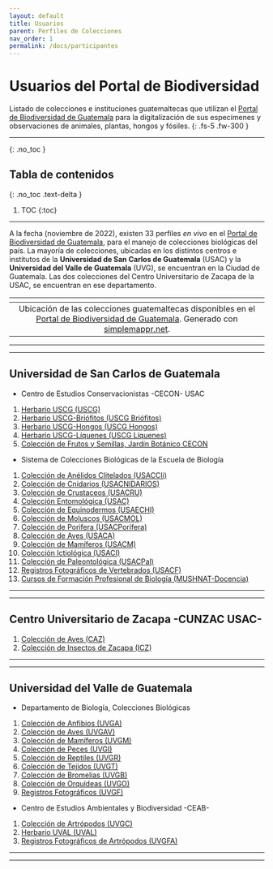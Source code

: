 ```yaml
---
layout: default
title: Usuarios
parent: Perfiles de Colecciones
nav_order: 1
permalink: /docs/participantes
---
```



# Usuarios del Portal de Biodiversidad 

Listado de colecciones e instituciones guatemaltecas que utilizan el [Portal de Biodiversidad de Guatemala](https://biodiversidad.gt) para la digitalización de sus especímenes y observaciones de animales, plantas, hongos y fósiles.
{: .fs-5 .fw-300 }

---

{: .no_toc }

## Tabla de contenidos
{: .no_toc .text-delta }

1. TOC
{:toc}

---

A la fecha (noviembre de 2022), existen 33 perfiles _en vivo_ en el [Portal de Biodiversidad de Guatemala](https://biodiversidad.gt), para el manejo de colecciones biológicas del país. La mayoría de colecciones, ubicadas en los distintos centros e institutos de la **Universidad de San Carlos de Guatemala** (USAC) y la **Universidad del Valle de Guatemala** (UVG), se encuentran en la Ciudad de Guatemala. Las dos colecciones del Centro Universitario de Zacapa de la USAC, se encuentran en ese departamento.


| <img src="https://www.simplemappr.net/map/19286" alt="" />| 
|:--:| 
|Ubicación de las colecciones guatemaltecas disponibles en el [Portal de Biodiversidad de Guatemala](https://biodiversidad.gt). Generado con [simplemappr.net](simplemappr.net).|

---
---

## Universidad de San Carlos de Guatemala

- Centro de Estudios Conservacionistas -CECON- USAC

1. [Herbario USCG (USCG)](https://biodiversidad.gt/portal/collections/misc/collprofiles.php?collid=21)
2. [Herbario USCG-Briófitos (USCG Briófitos)](https://biodiversidad.gt/portal/collections/misc/collprofiles.php?collid=128)
3. [Herbario USCG-Hongos (USCG Hongos)](https://biodiversidad.gt/portal/collections/misc/collprofiles.php?collid=69)
4. [Herbario USCG-Líquenes (USCG Líquenes)](https://biodiversidad.gt/portal/collections/misc/collprofiles.php?collid=91)
5. [Colección de Frutos y Semillas, Jardín Botánico CECON](https://biodiversidad.gt/portal/collections/misc/collprofiles.php?collid=117)


- Sistema de Colecciones Biológicas de la Escuela de Biología

1. [Colección de Anélidos Clitelados (USACCli)](https://biodiversidad.gt/portal/collections/misc/collprofiles.php?collid=110)
2. [Colección de Cnidarios (USACNIDARIOS)](https://biodiversidad.gt/portal/collections/misc/collprofiles.php?collid=73)
3. [Colección de Crustaceos (USACRU)](https://biodiversidad.gt/portal/collections/misc/collprofiles.php?collid=72)
4. [Colección Entomológica (USAC)](https://biodiversidad.gt/portal/collections/misc/collprofiles.php?collid=17)
5. [Colección de Equinodermos (USAECHI)](https://biodiversidad.gt/portal/collections/misc/collprofiles.php?collid=74)
6. [Colección de Moluscos (USACMOL)](https://biodiversidad.gt/portal/collections/misc/collprofiles.php?collid=26)
7. [Colección de Porifera (USACPorifera)](https://biodiversidad.gt/portal/collections/misc/collprofiles.php?collid=75)
8. [Colección de Aves (USACA)](https://biodiversidad.gt/portal/collections/misc/collprofiles.php?collid=9)
9. [Colección de Mamíferos (USACM)](https://biodiversidad.gt/portal/collections/misc/collprofiles.php?collid=1)
10. [Colección Ictiológica (USACI)](https://biodiversidad.gt/portal/collections/misc/collprofiles.php?collid=10)
11. [Colección de Paleontológica (USACPal)](https://biodiversidad.gt/portal/collections/misc/collprofiles.php?collid=50)
12. [Registros Fotográficos de Vertebrados (USACF)](https://biodiversidad.gt/portal/collections/misc/collprofiles.php?collid=8)
13. [Cursos de Formación Profesional de Biología (MUSHNAT-Docencia)](https://biodiversidad.gt/portal/collections/misc/collprofiles.php?collid=96)
 
---
---

## Centro Universitario de Zacapa -CUNZAC USAC-

1. [Colección de Aves (CAZ)](https://biodiversidad.gt/portal/collections/misc/collprofiles.php?collid=49)
2. [Colección de Insectos de Zacapa (ICZ)](https://biodiversidad.gt/portal/collections/misc/collprofiles.php?collid=43)

---
---

## Universidad del Valle de Guatemala

- Departamento de Biología, Colecciones Biológicas 

1. [Colección de Anfibios (UVGA)](https://biodiversidad.gt/portal/collections/misc/collprofiles.php?collid=3)
2. [Colección de Aves (UVGAV)](https://biodiversidad.gt/portal/collections/misc/collprofiles.php?collid=2)
3. [Colección de Mamíferos (UVGM)](https://biodiversidad.gt/portal/collections/misc/collprofiles.php?collid=4)
4. [Colección de Peces (UVGI)](https://biodiversidad.gt/portal/collections/misc/collprofiles.php?collid=5)
5. [Colección de Reptiles (UVGR)](https://biodiversidad.gt/portal/collections/misc/collprofiles.php?collid=6)
6.  [Colección de Tejidos (UVGT)](https://biodiversidad.gt/portal/collections/misc/collprofiles.php?collid=81) 
7.  [Colección de Bromelias (UVGB)](https://biodiversidad.gt/portal/collections/misc/collprofiles.php?collid=104) 
8.  [Colección de Orquídeas (UVGO)](https://biodiversidad.gt/portal/collections/misc/collprofiles.php?collid=22) 
9.  [Registros Fotográficos (UVGF)](https://biodiversidad.gt/portal/collections/misc/collprofiles.php?collid=7) 

- Centro de Estudios Ambientales y Biodiversidad -CEAB-

1. [Colección de Artrópodos (UVGC)](https://biodiversidad.gt/portal/collections/misc/collprofiles.php?collid=16)
2. [Herbario UVAL (UVAL)](https://biodiversidad.gt/portal/collections/misc/collprofiles.php?collid=19)
3. [Registros Fotográficos de Artrópodos (UVGFA)](https://biodiversidad.gt/portal/collections/misc/collprofiles.php?collid=127)

---
---

